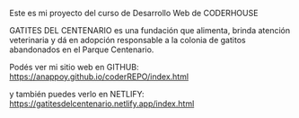 
Este es mi proyecto del curso de Desarrollo Web de CODERHOUSE

GATITES DEL CENTENARIO es una fundación que alimenta, brinda atención veterinaria y dá en adopción responsable a la colonia de gatitos abandonados en el Parque Centenario. 

Podés ver mi sitio web en GITHUB: https://anappoy.github.io/coderREPO/index.html

y también puedes verlo en NETLIFY: https://gatitesdelcentenario.netlify.app/index.html
